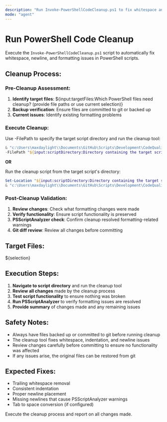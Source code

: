 ```yaml
---
description: "Run Invoke-PowerShellCodeCleanup.ps1 to fix whitespace and formatting issues"
mode: "agent"
---
```


# Run PowerShell Code Cleanup

Execute the `Invoke-PowerShellCodeCleanup.ps1` script to automatically fix whitespace, newline, and formatting issues in PowerShell scripts.

## Cleanup Process:

### Pre-Cleanup Assessment:
1. **Identify target files**: ${input:targetFiles:Which PowerShell files need cleanup? (provide file paths or use current selection)}
2. **Backup verification**: Ensure files are committed to git or backed up
3. **Current issues**: Identify existing formatting problems

### Execute Cleanup:
Use -FilePath to specify the target script directory and run the cleanup tool:

```powershell
& "c:\Users\maxdaylight\\Documents\GitHub\Scripts\Development\CodeQuality\Invoke-PowerShellCodeCleanup.ps1"
-FilePath "${input:scriptDirectory:Directory containing the target scripts}"
```

**OR**

Run the cleanup script from the target script's directory:
```powershell
Set-Location "${input:scriptDirectory:Directory containing the target scripts}"
& "c:\Users\maxdaylight\\Documents\GitHub\Scripts\Development\CodeQuality\Invoke-PowerShellCodeCleanup.ps1"
```

### Post-Cleanup Validation:
1. **Review changes**: Check what formatting changes were made
2. **Verify functionality**: Ensure script functionality is preserved
3. **PSScriptAnalyzer check**: Confirm cleanup resolved formatting-related warnings
4. **Git diff review**: Review all changes before committing

## Target Files:
${selection}

## Execution Steps:
1. **Navigate to script directory** and run the cleanup tool
2. **Review all changes** made by the cleanup process
3. **Test script functionality** to ensure nothing was broken
4. **Run PSScriptAnalyzer** to verify formatting issues are resolved
5. **Provide summary** of changes made and any remaining issues

## Safety Notes:
- Always have files backed up or committed to git before running cleanup
- The cleanup tool fixes whitespace, indentation, and newline issues
- Review changes carefully before committing to ensure no functionality was affected
- If any issues arise, the original files can be restored from git

## Expected Fixes:
- Trailing whitespace removal
- Consistent indentation
- Proper newline placement
- Missing newlines that cause PSScriptAnalyzer warnings
- Tab to space conversion (if configured)

Execute the cleanup process and report on all changes made.
